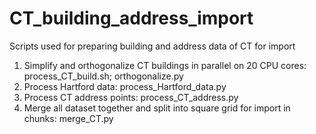 # CT_building_address_import
Scripts used for preparing building and address data of CT for import

1. Simplify and orthogonalize CT buildings in parallel on 20 CPU cores: process_CT_build.sh; orthogonalize.py
2. Process Hartford data: process_Hartford_data.py
3. Process CT address points: process_CT_address.py
4. Merge all dataset together and split into square grid for import in chunks: merge_CT.py

